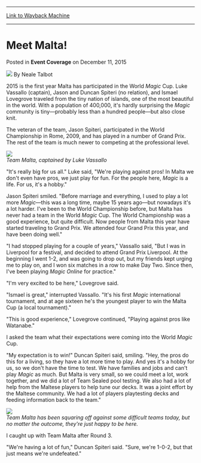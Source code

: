 
---
[Link to Wayback Machine](https://web.archive.org/web/20160101114911/http://magic.wizards.com/en/events/coverage/2015WMC/meet-malta-2015-12-11)

[_metadata_:author]:- "Neale Talbot"
[_metadata_:description]:- "2015 is the first year Malta has participated in the World Magic Cup. Luke Vassallo (captain), Jason and Duncan Spiteri (no relation), and Ismael Lovegrove traveled from the tiny nation of islands, one of the most beautiful in the world. With a population of 400,000, it's hardly surprising the Magic community is tiny—probably less than a hundred people—but also close knit."
[_metadata_:generator]:- "Drupal 7 (http://drupal.org)"
[_metadata_:node]:- "939461"
[_metadata_:publish_date]:- "2015-12-11"
[_metadata_:source]:- "div-main-content"
[_metadata_:title]:- "Meet Malta!"
[_metadata_:wayback_capture_timestamp]:- "2016-01-01 11:49:11"
[_metadata_:wayback_raw_url]:- "https://web.archive.org/web/20160101114911id_/http://magic.wizards.com/en/events/coverage/2015WMC/meet-malta-2015-12-11"
[_metadata_:wayback_url]:- "http://magic.wizards.com/en/events/coverage/2015WMC/meet-malta-2015-12-11"
---


Meet Malta!
===========



 Posted in **Event Coverage**
 on December 11, 2015 






![](https://media.magic.wizards.com/styles/auth_small/public/images/person/Neale.jpg)
By Neale Talbot











2015 is the first year Malta has participated in the World *Magic* Cup. Luke Vassallo (captain), Jason and Duncan Spiteri (no relation), and Ismael Lovegrove traveled from the tiny nation of islands, one of the most beautiful in the world. With a population of 400,000, it's hardly surprising the *Magic* community is tiny—probably less than a hundred people—but also close knit.


The veteran of the team, Jason Spiteri, participated in the World Championship in Rome, 2009, and has played in a number of Grand Prix. The rest of the team is much newer to competing at the professional level.


![](https://media.wizards.com/2015/events/2015wmc/team_Malta.jpg)  
*Team Malta, captained by Luke Vassallo*


"It's really big for us all." Luke said, "We're playing against pros! In Malta we don't even have pros, we just play for fun. For the people here, *Magic* is a life. For us, it's a hobby."


Jason Spiteri smiled. "Before marriage and everything, I used to play a lot more *Magic*—this was a long time, maybe 15 years ago—but nowadays it's a lot harder. I've been to the World Championship before, but Malta has never had a team in the World *Magic* Cup. The World Championship was a good experience, but quite difficult. Now people from Malta this year have started traveling to Grand Prix. We attended four Grand Prix this year, and have been doing well."


"I had stopped playing for a couple of years," Vassallo said, "But I was in Liverpool for a festival, and decided to attend Grand Prix Liverpool. At the beginning I went 1-2, and was going to drop out, but my friends kept urging me to play on, and I won six matches in a row to make Day Two. Since then, I've been playing *Magic Online* for practice."


"I'm very excited to be here," Lovegrove said.


"Ismael is great," interrupted Vassallo. "It's his first *Magic* international tournament, and at age sixteen he's the youngest player to win the Malta Cup (a local tournament)."


"This is good experience," Lovegrove continued, "Playing against pros like Watanabe."


I asked the team what their expectations were coming into the World *Magic* Cup.


"My expectation is to win!" Duncan Spiteri said, smiling. "Hey, the pros do this for a living, so they have a lot more time to play. And yes it's a hobby for us, so we don't have the time to test. We have families and jobs and can't play *Magic* as much. But Malta is very small, so we could meet a lot, work together, and we did a lot of Team Sealed pool testing. We also had a lot of help from the Maltese players to help tune our decks. It was a joint effort by the Maltese community. We had a lot of players playtesting decks and feeding information back to the team."


![](https://media.wizards.com/2015/events/2015wmc/malta_playing.jpg)  
*Team Malta has been squaring off against some difficult teams today, but no matter the outcome, they're just happy to be here.*


I caught up with Team Malta after Round 3.


"We're having a lot of fun," Duncan Spiteri said. "Sure, we're 1-0-2, but that just means we're undefeated."







